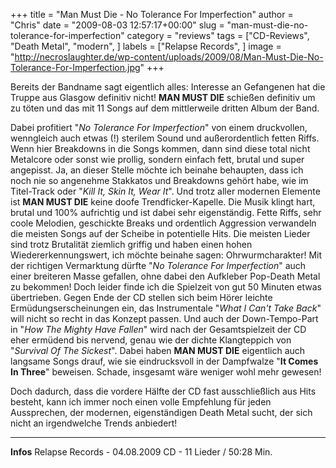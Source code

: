 +++
title = "Man Must Die - No Tolerance For Imperfection"
author = "Chris"
date = "2009-08-03 12:57:17+00:00"
slug = "man-must-die-no-tolerance-for-imperfection"
category = "reviews"
tags = ["CD-Reviews", "Death Metal", "modern", ]
labels = ["Relapse Records", ]
image = "http://necroslaughter.de/wp-content/uploads/2009/08/Man-Must-Die-No-Tolerance-For-Imperfection.jpg"
+++

Bereits der Bandname sagt eigentlich alles: Interesse an Gefangenen hat die Truppe aus Glasgow definitiv nicht! **MAN MUST DIE** schießen definitiv um zu töten und das mit 11 Songs auf dem mittlerweile dritten Album der Band.

Dabei profitiert "_No Tolerance For Imperfection_" von einem druckvollen, wenngleich auch etwas (!) sterilem Sound und außerordentlich fetten Riffs. Wenn hier Breakdowns in die Songs kommen, dann sind diese total nicht Metalcore oder sonst wie prollig, sondern einfach fett, brutal und super angepisst. Ja, an dieser Stelle möchte ich beinahe behaupten, dass ich noch nie so angenehme Stakkatos und Breakdowns gehört habe, wie im Titel-Track oder "_Kill It, Skin It, Wear It_". Und trotz aller modernen Elemente ist **MAN MUST DIE** keine  doofe Trendficker-Kapelle. Die Musik klingt hart, brutal und 100% aufrichtig und ist dabei sehr eigenständig. Fette Riffs, sehr coole Melodien, geschickte Breaks und ordentlich Aggression verwandeln die meisten Songs auf der Scheibe in potentielle Hits.
Die meisten Lieder sind trotz Brutalität ziemlich griffig und haben einen hohen Wiedererkennungswert, ich möchte beinahe sagen: Ohrwurmcharakter! Mit der richtigen Vermarktung dürfte "_No Tolerance For Imperfection_" auch einer breiteren Masse gefallen, ohne dabei den Aufkleber Pop-Death Metal zu bekommen!
Doch leider finde ich die Spielzeit von gut 50 Minuten etwas übertrieben. Gegen Ende der CD stellen sich beim Hörer leichte Ermüdungserscheinungen ein, das Instrumentale "_What I Can't Take Back_" will nicht so recht in das Konzept passen. Und auch der Down-Tempo-Part in "_How The Mighty Have Fallen_" wird nach der Gesamtspielzeit der CD eher ermüdend bis nervend, genau wie der dichte Klangteppich von "_Survival Of The Sickest_". Dabei haben **MAN MUST DIE** eigentlich auch langsame Songs drauf, wie sie eindrucksvoll in der Dampfwalze "**It Comes In Three**" beweisen. Schade, insgesamt wäre weniger wohl mehr gewesen!

Doch dadurch, dass die vordere Hälfte der CD fast ausschließlich aus Hits besteht, kann ich immer noch einen volle Empfehlung für jeden Aussprechen, der modernen, eigenständigen Death Metal sucht, der sich nicht an irgendwelche Trends anbiedert!





---
**Infos**
Relapse Records - 04.08.2009
CD - 11 Lieder / 50:28 Min.
